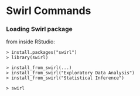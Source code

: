 # Swirl Commands

### Loading Swirl package

from inside RStudio:
```{R}
> install.packages("swirl")
> library(swirl)

> install_from_swirl(...)
> install_from_swirl("Exploratory Data Analysis")
> install_from_swirl("Statistical Inference")

> swirl
```
